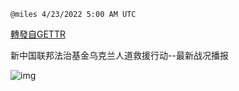 
`@miles 4/23/2022 5:00 AM UTC`

[轉發自GETTR](https://gettr.com/post/p16qapjb1d4)

新中国联邦法治基金乌克兰人道救援行动--最新战况播报

![img](https://media.gettr.com/group26/origin/2022/04/23/04/9f2c0094-5192-9487-741d-bffd0664c9af/6383d6c383a688bc0ce747d8282e44b3.jpeg)
